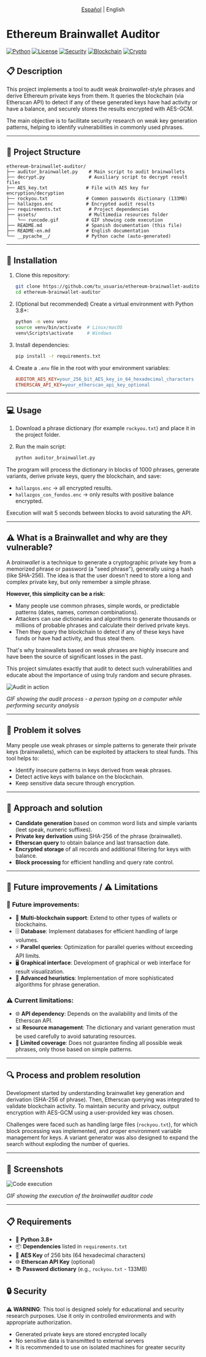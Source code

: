 <p align="center"><a href="./README.md">Español</a> | English</p>

# Ethereum Brainwallet Auditor

[![Python](https://img.shields.io/badge/Python-3.8+-blue.svg)](https://www.python.org/downloads/)
[![License](https://img.shields.io/badge/License-MIT-green.svg)](https://opensource.org/licenses/MIT)
[![Security](https://img.shields.io/badge/Security-Audit-red.svg)](https://github.com/features/security)
[![Blockchain](https://img.shields.io/badge/Blockchain-Ethereum-purple.svg)](https://ethereum.org/)
[![Crypto](https://img.shields.io/badge/Crypto-AES--GCM-orange.svg)](https://en.wikipedia.org/wiki/AES-GCM)

## 📋 Description

This project implements a tool to audit weak *brainwallet*-style phrases and derive Ethereum private keys from them. It queries the blockchain (via Etherscan API) to detect if any of these generated keys have had activity or have a balance, and securely stores the results encrypted with AES-GCM.

The main objective is to facilitate security research on weak key generation patterns, helping to identify vulnerabilities in commonly used phrases.

---

## 📁 Project Structure

```
ethereum-brainwallet-auditor/
├── auditor_brainwallet.py    # Main script to audit brainwallets
├── decrypt.py                # Auxiliary script to decrypt result files
├── AES_key.txt              # File with AES key for encryption/decryption
├── rockyou.txt              # Common passwords dictionary (133MB)
├── hallazgos.enc            # Encrypted audit results
├── requirements.txt          # Project dependencies
├── assets/                   # Multimedia resources folder
│   └── runcode.gif          # GIF showing code execution
├── README.md                # Spanish documentation (this file)
├── README-en.md             # English documentation
└── __pycache__/             # Python cache (auto-generated)
```

---

## 🚀 Installation

1. Clone this repository:
   ```bash
   git clone https://github.com/tu_usuario/ethereum-brainwallet-auditor.git
   cd ethereum-brainwallet-auditor
   ```

2. (Optional but recommended) Create a virtual environment with Python 3.8+:
   ```bash
   python -m venv venv
   source venv/bin/activate  # Linux/macOS
   venv\Scripts\activate     # Windows
   ```

3. Install dependencies:
   ```bash
   pip install -r requirements.txt
   ```

4. Create a `.env` file in the root with your environment variables:
   ```ini
   AUDITOR_AES_KEY=your_256_bit_AES_key_in_64_hexadecimal_characters
   ETHERSCAN_API_KEY=your_etherscan_api_key_optional
   ```

---

## 💻 Usage

1. Download a phrase dictionary (for example `rockyou.txt`) and place it in the project folder.

2. Run the main script:
   ```bash
   python auditor_brainwallet.py
   ```

The program will process the dictionary in blocks of 1000 phrases, generate variants, derive private keys, query the blockchain, and save:

- `hallazgos.enc` → all encrypted results.
- `hallazgos_con_fondos.enc` → only results with positive balance encrypted.

Execution will wait 5 seconds between blocks to avoid saturating the API.

---

## ⚠️ What is a Brainwallet and why are they vulnerable?

A *brainwallet* is a technique to generate a cryptographic private key from a memorized phrase or password (a "seed phrase"), generally using a hash (like SHA-256). The idea is that the user doesn't need to store a long and complex private key, but only remember a simple phrase.

**However, this simplicity can be a risk:**

- Many people use common phrases, simple words, or predictable patterns (dates, names, common combinations).
- Attackers can use dictionaries and algorithms to generate thousands or millions of probable phrases and calculate their derived private keys.
- Then they query the blockchain to detect if any of these keys have funds or have had activity, and thus steal them.

That's why brainwallets based on weak phrases are highly insecure and have been the source of significant losses in the past.

This project simulates exactly that audit to detect such vulnerabilities and educate about the importance of using truly random and secure phrases.

![Audit in action](https://media1.giphy.com/media/v1.Y2lkPTc5MGI3NjExbTBuaGh0OWNvaWNjYThqbm01bGU4M3hoNGxsOGo5dW9ibGdkdXgybCZlcD12MV9pbnRlcm5hbF9naWZfYnlfaWQmY3Q9Zw/llKJGxQ1ESmac/giphy.gif)

*GIF showing the audit process - a person typing on a computer while performing security analysis*

---

## 🎯 Problem it solves

Many people use weak phrases or simple patterns to generate their private keys (brainwallets), which can be exploited by attackers to steal funds. This tool helps to:

- Identify insecure patterns in keys derived from weak phrases.
- Detect active keys with balance on the blockchain.
- Keep sensitive data secure through encryption.

---

## 🔧 Approach and solution

- **Candidate generation** based on common word lists and simple variants (leet speak, numeric suffixes).
- **Private key derivation** using SHA-256 of the phrase (brainwallet).
- **Etherscan query** to obtain balance and last transaction date.
- **Encrypted storage** of all records and additional filtering for keys with balance.
- **Block processing** for efficient handling and query rate control.

---

## 🚀 Future improvements / ⚠️ Limitations

### 🚀 **Future improvements:**
- 🔗 **Multi-blockchain support**: Extend to other types of wallets or blockchains.
- 🗄️ **Database**: Implement databases for efficient handling of large volumes.
- ⚡ **Parallel queries**: Optimization for parallel queries without exceeding API limits.
- 🖥️ **Graphical interface**: Development of graphical or web interface for result visualization.
- 🧠 **Advanced heuristics**: Implementation of more sophisticated algorithms for phrase generation.

### ⚠️ **Current limitations:**
- 🌐 **API dependency**: Depends on the availability and limits of the Etherscan API.
- 📊 **Resource management**: The dictionary and variant generation must be used carefully to avoid saturating resources.
- 🎯 **Limited coverage**: Does not guarantee finding all possible weak phrases, only those based on simple patterns.

---

## 🔍 Process and problem resolution

Development started by understanding brainwallet key generation and derivation (SHA-256 of phrase). Then, Etherscan querying was integrated to validate blockchain activity. To maintain security and privacy, output encryption with AES-GCM using a user-provided key was chosen.

Challenges were faced such as handling large files (`rockyou.txt`), for which block processing was implemented, and proper environment variable management for keys. A variant generator was also designed to expand the search without exploding the number of queries.

---

## 📸 Screenshots

![Code execution](assets/runcode.gif)

*GIF showing the execution of the brainwallet auditor code*

---

## 📋 Requirements

- 🐍 **Python 3.8+**
- 📦 **Dependencies** listed in `requirements.txt`
- 🔑 **AES Key** of 256 bits (64 hexadecimal characters)
- 🌐 **Etherscan API Key** (optional)
- 📚 **Password dictionary** (e.g., `rockyou.txt` - 133MB)

## 🔒 Security

⚠️ **WARNING**: This tool is designed solely for educational and security research purposes. Use it only in controlled environments and with appropriate authorization.

- Generated private keys are stored encrypted locally
- No sensitive data is transmitted to external servers
- It is recommended to use on isolated machines for greater security
